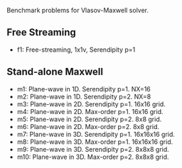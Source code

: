 Benchmark problems for Vlasov-Maxwell solver.

Free Streaming
--------------

- f1: Free-streaming, 1x1v, Serendipity p=1

Stand-alone Maxwell
-------------------

- m1: Plane-wave in 1D. Serendipity p=1. NX=16
- m2: Plane-wave in 1D. Serendipity p=2. NX=8
- m3: Plane-wave in 2D. Serendipity p=1. 16x16 grid.
- m4: Plane-wave in 2D. Max-order p=1. 16x16 grid.
- m5: Plane-wave in 2D. Serendipity p=2. 8x8 grid.
- m6: Plane-wave in 2D. Max-order p=2. 8x8 grid.
- m7: Plane-wave in 3D. Serendipity p=1. 16x16x16 grid.
- m8: Plane-wave in 3D. Max-order p=1. 16x16x16 grid.
- m9: Plane-wave in 3D. Serendipity p=2. 8x8x8 grid.
- m10: Plane-wave in 3D. Max-order p=2. 8x8x8 grid.